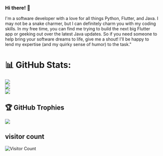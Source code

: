 ### Hi there! 👋

I'm a software developer with a love for all things Python, Flutter, and Java. I may not be a snake charmer, but I can definitely charm you with my coding skills. In my free time, you can find me trying to build the next big Flutter app or geeking out over the latest Java updates. So if you need someone to help bring your software dreams to life, give me a shout! I'll be happy to lend my expertise (and my quirky sense of humor) to the task."



# 📊 GitHub Stats:
![](https://github-readme-stats.vercel.app/api?username=trustedcoder&theme=dark&hide_border=false&include_all_commits=true&count_private=true)<br/>
![](https://github-readme-streak-stats.herokuapp.com/?user=trustedcoder&theme=dark&hide_border=false)<br/>
![](https://github-readme-stats.vercel.app/api/top-langs/?username=trustedcoder&theme=dark&hide_border=false&include_all_commits=true&count_private=true&layout=compact)

## 🏆 GitHub Trophies
![](https://github-profile-trophy.vercel.app/?username=trustedcoder&theme=apprentice&no-frame=false&no-bg=false&margin-w=4)



## visitor count 
![Visitor Count](https://profile-counter.glitch.me/madvirus-ops/count.svg)

<!--
**trustedcoder/trustedcoder** is a ✨ _special_ ✨ repository because its `README.md` (this file) appears on your GitHub profile.

Here are some ideas to get you started:

- 🔭 I’m currently working on ...
- 🌱 I’m currently learning ...
- 👯 I’m looking to collaborate on ...
- 🤔 I’m looking for help with ...
- 💬 Ask me about ...
- 📫 How to reach me: ...
- 😄 Pronouns: ...
- ⚡ Fun fact: ...
-->
